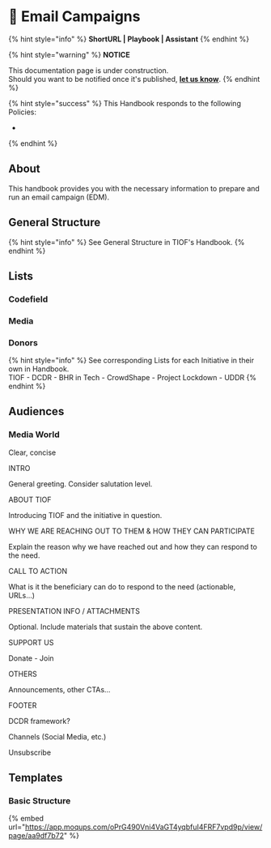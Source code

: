 # 🚧 Email Campaigns

{% hint style="info" %}
**ShortURL | Playbook | Assistant**
{% endhint %}

{% hint style="warning" %}
**NOTICE**

This documentation page is under construction.\
Should you want to be notified once it's published, [**let us know**](https://tiof.click/TIOFTarianUpdatesService).
{% endhint %}

{% hint style="success" %}
This Handbook responds to the following Policies:

*
{% endhint %}

## About

This handbook provides you with the necessary information to prepare and run an email campaign (EDM).

## General Structure

{% hint style="info" %}
See General Structure in TIOF's Handbook.
{% endhint %}



## Lists



### Codefield



### Media



### Donors



{% hint style="info" %}
See corresponding Lists for each Initiative in their own in Handbook.\
TIOF - DCDR - BHR in Tech - CrowdShape - Project Lockdown - UDDR&#x20;
{% endhint %}









## Audiences

### Media World



















Clear, concise&#x20;

INTRO

General greeting. Consider salutation level.

ABOUT TIOF

Introducing TIOF and the initiative in question.

WHY WE ARE REACHING OUT TO THEM & HOW THEY CAN PARTICIPATE

Explain the reason why we have reached out and how they can respond to the need.

CALL TO ACTION

What is it the beneficiary can do to respond to the need (actionable, URLs...)

PRESENTATION INFO / ATTACHMENTS

Optional. Include materials that sustain the above content.

SUPPORT US

Donate - Join

OTHERS

Announcements, other CTAs...

FOOTER

DCDR framework?

Channels (Social Media, etc.)

Unsubscribe





## Templates



### Basic Structure

{% embed url="https://app.moqups.com/oPrG490Vni4VaGT4yqbfuI4FRF7vpd9p/view/page/aa9df7b72" %}













